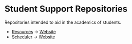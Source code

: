 # Student Support Repositories 
Repositories intended to aid in the academics of students.
- [Resources](https://github.com/oU1TS/Resources) &rarr; [Website](https://ouits-res.netlify.app/)
- [Scheduler](https://github.com/oU1TS/Scheduler) &rarr; [Website](https://ouits-schedule.netlify.app/)
